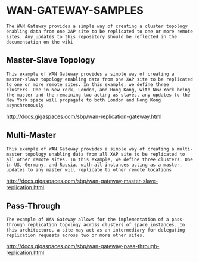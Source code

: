 # WAN-GATEWAY-SAMPLES
    The WAN Gateway provides a simple way of creating a cluster topology enabling data from one XAP site to be replicated to one or more remote sites. Any updates to this repository should be reflected in the documentation on the wiki

## Master-Slave Topology
    This example of WAN Gateway provides a simple way of creating a master-slave topology enabling data from one XAP site to be replicated to one or more remote sites. In this example, we define three clusters. One in New York, London, and Hong Kong, with New York being the master and the remaining two acting as slaves, any updates to the New York space will propagate to both London and Hong Kong asynchronously
http://docs.gigaspaces.com/sbp/wan-replication-gateway.html

## Multi-Master
    This example of WAN Gateway provides a simple way of creating a multi-master topology enabling data from all XAP site to be replicated to all other remote sites. In this example, we define three clusters. One in US, Germany, and Russia, with all instances acting as a master,  updates to any master will replicate to other remote locations
http://docs.gigaspaces.com/sbp/wan-gateway-master-slave-replication.html

## Pass-Through
    The example of WAN Gateway allows for the implementation of a pass-through replication topology across clusters of space instances. In this architecture, a site may act as an intermediary for delegating replication requests across two or more other sites.
http://docs.gigaspaces.com/sbp/wan-gateway-pass-through-replication.html

